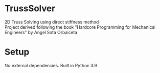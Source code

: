 # TrussSolver
2D Truss Solving using direct stiffness method  
Project derived following the book "Hardcore Programming for Mechanical Engineers" by Angel Sota Orbaiceta  
# Setup
No external dependencies. Built in Python 3.9
